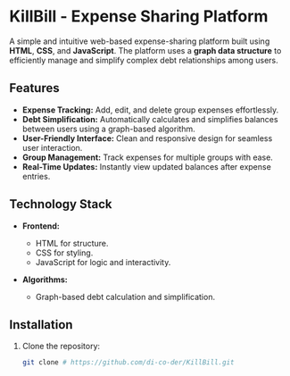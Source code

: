# KillBill - Expense Sharing Platform  

A simple and intuitive web-based expense-sharing platform built using **HTML**, **CSS**, and **JavaScript**. The platform uses a **graph data structure** to efficiently manage and simplify complex debt relationships among users.

## Features  

- **Expense Tracking:** Add, edit, and delete group expenses effortlessly.  
- **Debt Simplification:** Automatically calculates and simplifies balances between users using a graph-based algorithm.  
- **User-Friendly Interface:** Clean and responsive design for seamless user interaction.  
- **Group Management:** Track expenses for multiple groups with ease.  
- **Real-Time Updates:** Instantly view updated balances after expense entries.  

## Technology Stack  

- **Frontend:**  
  - HTML for structure.  
  - CSS for styling.  
  - JavaScript for logic and interactivity.  

- **Algorithms:**  
  - Graph-based debt calculation and simplification.  

## Installation  

1. Clone the repository:  
   ```bash  
   git clone # https://github.com/di-co-der/KillBill.git  



